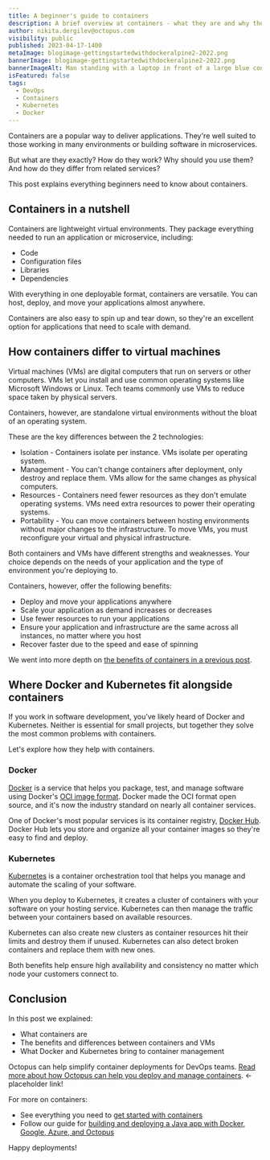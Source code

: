 ```yaml
---
title: A beginner's guide to containers
description: A brief overview at containers - what they are and why they're useful.
author: nikita.dergilev@octopus.com
visibility: public
published: 2023-04-17-1400
metaImage: blogimage-gettingstartedwithdockeralpine2-2022.png
bannerImage: blogimage-gettingstartedwithdockeralpine2-2022.png
bannerImageAlt: Man standing with a laptop in front of a large blue container
isFeatured: false
tags: 
  - DevOps
  - Containers
  - Kubernetes
  - Docker
---
```


Containers are a popular way to deliver applications. They're well suited to those working in many environments or building software in microservices.

But what are they exactly? How do they work? Why should you use them? And how do they differ from related services?

This post explains everything beginners need to know about containers.

## Containers in a nutshell

Containers are lightweight virtual environments. They package everything needed to run an application or microservice, including:

- Code
- Configuration files
- Libraries
- Dependencies

With everything in one deployable format, containers are versatile. You can host, deploy, and move your applications almost anywhere.

Containers are also easy to spin up and tear down, so they're an excellent option for applications that need to scale with demand.

## How containers differ to virtual machines

Virtual machines (VMs) are digital computers that run on servers or other computers. VMs let you install and use common operating systems like Microsoft Windows or Linux. Tech teams commonly use VMs to reduce space taken by physical servers.

Containers, however, are standalone virtual environments without the bloat of an operating system.

These are the key differences between the 2 technologies:

- Isolation - Containers isolate per instance. VMs isolate per operating system.
- Management - You can't change containers after deployment, only destroy and replace them. VMs allow for the same changes as physical computers.
- Resources - Containers need fewer resources as they don't emulate operating systems. VMs need extra resources to power their operating systems.
- Portability - You can move containers between hosting environments without major changes to the infrastructure. To move VMs, you must reconfigure your virtual and physical infrastructure.

Both containers and VMs have different strengths and weaknesses. Your choice depends on the needs of your application and the type of environment you're deploying to. 

Containers, however, offer the following benefits:

- Deploy and move your applications anywhere
- Scale your application as demand increases or decreases
- Use fewer resources to run your applications
- Ensure your application and infrastructure are the same across all instances, no matter where you host
- Recover faster due to the speed and ease of spinning 

We went into more depth on [the benefits of containers in a previous post](https://octopus.com/blog/benefits-of-containerization).

## Where Docker and Kubernetes fit alongside containers

If you work in software development, you’ve likely heard of Docker and Kubernetes. Neither is essential for small projects, but together they solve the most common problems with containers.

Let's explore how they help with containers.

### Docker

[Docker](https://www.docker.com/) is a service that helps you package, test, and manage software using Docker's [OCI image format](https://opencontainers.org/). Docker made the OCI format open source, and it's now the industry standard on nearly all container services.

One of Docker's most popular services is its container registry, [Docker Hub](https://hub.docker.com/). Docker Hub lets you store and organize all your container images so they're easy to find and deploy.

### Kubernetes

[Kubernetes](https://kubernetes.io/) is a container orchestration tool that helps you manage and automate the scaling of your software.

When you deploy to Kubernetes, it creates a cluster of containers with your software on your hosting service. Kubernetes can then manage the traffic between your containers based on available resources.

Kubernetes can also create new clusters as container resources hit their limits and destroy them if unused. Kubernetes can also detect broken containers and replace them with new ones.

Both benefits help ensure high availability and consistency no matter which node your customers connect to.

## Conclusion

In this post we explained:

- What containers are
- The benefits and differences between containers and VMs
- What Docker and Kubernetes bring to container management

Octopus can help simplify container deployments for DevOps teams. [Read more about how Octopus can help you deploy and manage containers](link-to-website-page). <- placeholder link!

For more on containers:

- See everything you need to [get started with containers](https://octopus.com/blog/get-started-containers)
- Follow our guide for [building and deploying a Java app with Docker, Google, Azure, and Octopus](https://octopus.com/blog/deploying-java-app-docker-google-azure)

Happy deployments!